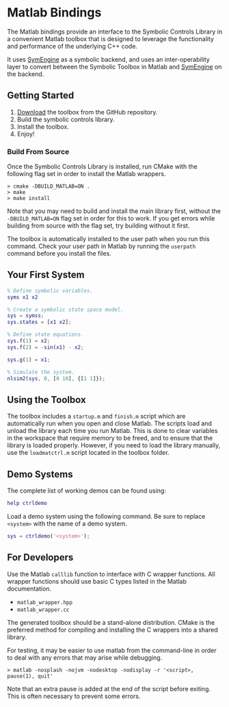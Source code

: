 # Matlab Bindings

The Matlab bindings provide an interface to the Symbolic Controls Library in a
convenient Matlab toolbox that is designed to leverage the functionality and
performance of the underlying C++ code.

It uses [SymEngine](https://github.com/symengine/symengine) as a symbolic backend, and uses an inter-operability layer to convert between the Symbolic Toolbox in Matlab and [SymEngine](https://github.com/symengine/symengine) on the backend.

## Getting Started
1. [Download](https://github.com/ajthor/symbolic-controls-toolbox/releases) the toolbox from the GitHub repository.
1. Build the symbolic controls library.
1. Install the toolbox.
1. Enjoy!

### Build From Source

Once the Symbolic Controls Library is installed, run CMake with the following flag set in order to install the Matlab wrappers.

```shell
> cmake -DBUILD_MATLAB=ON .
> make
> make install
```

Note that you may need to build and install the main library first, without the `-DBUILD_MATLAB=ON` flag set in order for this to work. If you get errors while building from source with the flag set, try building without it first.

The toolbox is automatically installed to the user path when you run this command. Check your user path in Matlab by running the `userpath` command before you install the files.

## Your First System

```matlab
% Define symbolic variables.
syms x1 x2

% Create a symbolic state space model.
sys = symss;
sys.states = [x1 x2];

% Define state equations.
sys.f(1) = x2;
sys.f(2) = -sin(x1) - x2;

sys.g(1) = x1;

% Simulate the system.
nlsim2(sys, 0, [0 10], {[1 1]});
```

## Using the Toolbox

The toolbox includes a `startup.m` and `finish.m` script which are automatically run when you open and close Matlab. The scripts load and unload the library each time you run Matlab. This is done to clear variables in the workspace that require memory to be freed, and to ensure that the library is loaded properly. However, if you need to load the library manually, use the `loadmatctrl.m` script located in the toolbox folder.

## Demo Systems

The complete list of working demos can be found using:
```matlab
help ctrldemo
```

Load a demo system using the following command.
Be sure to replace `<system>` with the name of a demo system.
```matlab
sys = ctrldemo('<system>');
```

## For Developers

Use the Matlab `calllib` function to interface with C wrapper functions. All
wrapper functions should use basic C types listed in the Matlab documentation.

* `matlab_wrapper.hpp`
* `matlab_wrapper.cc`

The generated toolbox should be a stand-alone distribution. CMake is the
preferred method for compiling and installing the C wrappers into a shared
library.

For testing, it may be easier to use matlab from the command-line in order to
deal with any errors that may arise while debugging.

```shell
> matlab -nosplash -nojvm -nodesktop -nodisplay -r '<script>, pause(1), quit'
```

Note that an extra pause is added at the end of the script before exiting. This
is often necessary to prevent some errors.
